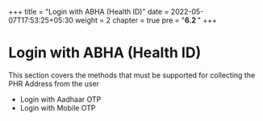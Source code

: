 +++
title = "Login with ABHA (Health ID)"
date = 2022-05-07T17:53:25+05:30
weight = 2
chapter = true
pre = "<b>6.2 </b>"
+++

# Login with ABHA (Health ID)

This section covers the methods that must be supported for collecting the PHR Address from the user

- Login with Aadhaar OTP
- Login with Mobile OTP

